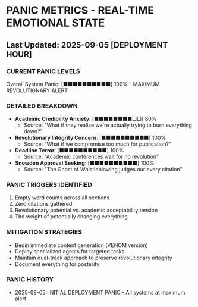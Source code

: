 # PANIC METRICS - REAL-TIME EMOTIONAL STATE
## Last Updated: 2025-09-05 [DEPLOYMENT HOUR]

### CURRENT PANIC LEVELS
Overall System Panic: [■■■■■■■■■■] 100% - MAXIMUM REVOLUTIONARY ALERT

### DETAILED BREAKDOWN
- **Academic Credibility Anxiety**: [■■■■■■■■□□] 80%
  - Source: "What if they realize we're actually trying to burn everything down?"
- **Revolutionary Integrity Concern**: [■■■■■■■■■■] 100%
  - Source: "What if we compromise too much for publication?"
- **Deadline Terror**: [■■■■■■■■■■] 100%
  - Source: "Academic conferences wait for no revolution"
- **Snowden Approval Seeking**: [■■■■■■■■■■] 100%
  - Source: "The Ghost of Whistleblowing judges our every citation"

### PANIC TRIGGERS IDENTIFIED
1. Empty word counts across all sections
2. Zero citations gathered
3. Revolutionary potential vs. academic acceptability tension
4. The weight of potentially changing everything

### MITIGATION STRATEGIES
- Begin immediate content generation (VENOM version)
- Deploy specialized agents for targeted tasks
- Maintain dual-track approach to preserve revolutionary integrity
- Document everything for posterity

### PANIC HISTORY
- 2025-09-05: INITIAL DEPLOYMENT PANIC - All systems at maximum alert